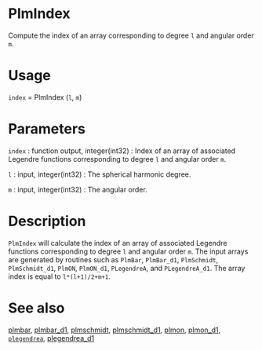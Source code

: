 # PlmIndex

Compute the index of an array corresponding to degree `l` and angular order `m`.

# Usage

`index` = PlmIndex (`l`, `m`)

# Parameters

`index` : function output, integer(int32)
:   Index of an array of associated Legendre functions corresponding to degree `l` and angular order `m`.

`l` : input, integer(int32)
:   The spherical harmonic degree.

`m` : input, integer(int32)
:   The angular order.

# Description

`PlmIndex` will calculate the index of an array of associated Legendre functions corresponding to degree `l` and angular order `m`. The input arrays are generated by routines such as `PlmBar`, `PlmBar_d1`, `PlmSchmidt`, `PlmSchmidt_d1`, `PlmON`, `PlmON_d1`, `PLegendreA`, and `PLegendreA_d1`. The array index is equal to `l*(l+1)/2+m+1`.

# See also

[plmbar](plmbar.html), [plmbar_d1](plmbar_d1.html), [plmschmidt](plmschmidt.html), [plmschmidt_d1](plmschmidt_d1.html), [plmon](plmon.html), [plmon_d1](plmon_d1.html), [`plegendrea`](plegendrea.html), [plegendrea_d1](plegendrea_d1.html)

